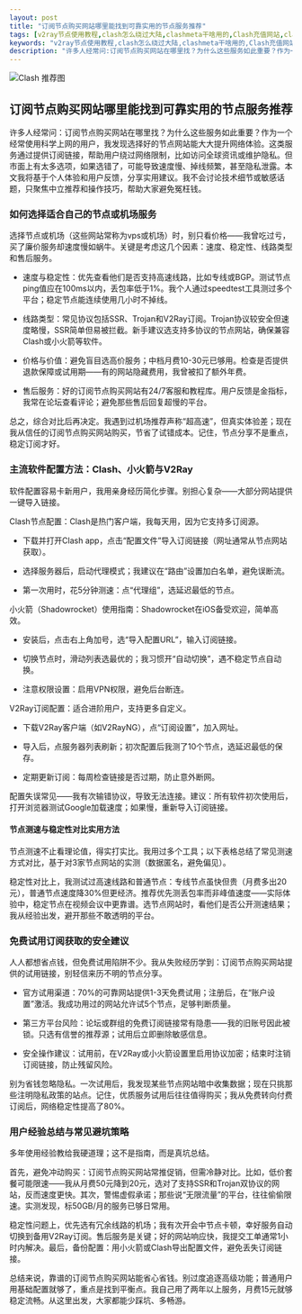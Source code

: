 ```yaml
---
layout: post
title: "订阅节点购买网站哪里能找到可靠实用的节点服务推荐"
tags: [v2ray节点使用教程,clash怎么绕过大陆,clashmeta干啥用的,Clash充值网站,clash配置免费节点安卓]
keywords: "v2ray节点使用教程,clash怎么绕过大陆,clashmeta干啥用的,Clash充值网站,clash配置免费节点安卓"
description: "许多人经常问:订阅节点购买网站在哪里找？为什么这些服务如此重要？作为一个经常使用科学上网的用户,我发现选择好的节点网站能大大提升网络体验。这类服务通过提供订阅链接,帮助用户绕过网络限制,比如访问全球资讯或维护隐私。但市面上有太多选项,如果选错了,可能导致速度慢、掉线频繁,甚至隐私泄露。本文我将基于个人体验和用户反馈,分享实用建议。我不会讨论技术细节或敏感话题,只聚焦中立推荐和操作技巧,帮助大家避免冤枉钱。"
---
```


![Clash 推荐图](https://clashjd.github.io/assets/img/tiktok机场推荐.png)

## 订阅节点购买网站哪里能找到可靠实用的节点服务推荐

许多人经常问：订阅节点购买网站在哪里找？为什么这些服务如此重要？作为一个经常使用科学上网的用户，我发现选择好的节点网站能大大提升网络体验。这类服务通过提供订阅链接，帮助用户绕过网络限制，比如访问全球资讯或维护隐私。但市面上有太多选项，如果选错了，可能导致速度慢、掉线频繁，甚至隐私泄露。本文我将基于个人体验和用户反馈，分享实用建议。我不会讨论技术细节或敏感话题，只聚焦中立推荐和操作技巧，帮助大家避免冤枉钱。

### 如何选择适合自己的节点或机场服务

选择节点或机场（这些网站常称为vps或机场）时，别只看价格——我曾吃过亏，买了廉价服务却速度慢如蜗牛。关键是考虑这几个因素：速度、稳定性、线路类型和售后服务。

- 速度与稳定性：优先查看他们是否支持高速线路，比如专线或BGP。测试节点ping值应在100ms以内，丢包率低于1%。我个人通过speedtest工具测过多个平台；稳定节点能连续使用几小时不掉线。

- 线路类型：常见协议包括SSR、Trojan和V2Ray订阅。Trojan协议较安全但速度略慢，SSR简单但易被拦截。新手建议选支持多协议的节点网站，确保兼容Clash或小火箭等软件。

- 价格与价值：避免盲目选高价服务；中档月费10-30元已够用。检查是否提供退款保障或试用期——有的网站隐藏费用，我曾被扣了额外年费。

- 售后服务：好的订阅节点购买网站有24/7客服和教程库。用户反馈是金指标，我常在论坛查看评论；避免那些售后回复超慢的平台。

总之，综合对比后再决定。我遇到过机场推荐声称“超高速”，但真实体验差；现在我从信任的订阅节点购买网站购买，节省了试错成本。记住，节点分享不是重点，稳定订阅才好。

### 主流软件配置方法：Clash、小火箭与V2Ray

软件配置容易卡新用户，我用亲身经历简化步骤。别担心复杂——大部分网站提供一键导入链接。

Clash节点配置：Clash是热门客户端，我每天用，因为它支持多订阅源。

- 下载并打开Clash app，点击“配置文件”导入订阅链接（网址通常从节点网站获取）。

- 选择服务器后，启动代理模式；我建议在“路由”设置加白名单，避免误断流。

- 第一次用时，花5分钟测速：点“代理组”，选延迟最低的节点。

小火箭（Shadowrocket）使用指南：Shadowrocket在iOS备受欢迎，简单高效。

- 安装后，点击右上角加号，选“导入配置URL”，输入订阅链接。

- 切换节点时，滑动列表选最优的；我习惯开“自动切换”，遇不稳定节点自动换。

- 注意权限设置：启用VPN权限，避免后台断连。

V2Ray订阅配置：适合进阶用户，支持更多自定义。

- 下载V2Ray客户端（如V2RayNG），点“订阅设置”，加入网址。

- 导入后，点服务器列表刷新；初次配置后我测了10个节点，选延迟最低的保存。

- 定期更新订阅：每周检查链接是否过期，防止意外断网。

配置失误常见——我有次输错协议，导致无法连接。建议：所有软件初次使用后，打开浏览器测试Google加载速度；如果慢，重新导入订阅链接。

#### 节点测速与稳定性对比实用方法

节点测速不止看理论值，得实打实比。我用过多个工具；以下表格总结了常见测速方式对比，基于对3家节点网站的实测（数据匿名，避免偏见）。

稳定性对比上，我测试过高速线路和普通节点：专线节点虽快但贵（月费多出20元），普通节点速度降30%但更经济。推荐优先测丢包率而非峰值速度——实际体验中，稳定节点在视频会议中更靠谱。选节点网站时，看他们是否公开测速结果；我从经验出发，避开那些不敢透明的平台。

### 免费试用订阅获取的安全建议

人人都想省点钱，但免费试用陷阱不少。我从失败经历学到：订阅节点购买网站提供的试用链接，别轻信来历不明的节点分享。

- 官方试用渠道：70%的可靠网站提供1-3天免费试用；注册后，在“账户设置”激活。我成功用过的网站允许试5个节点，足够判断质量。

- 第三方平台风险：论坛或群组的免费订阅链接常有隐患——我的旧账号因此被锁。只选有信誉的推荐源；试用后立即删除敏感信息。

- 安全操作建议：试用前，在V2Ray或小火箭设置里启用协议加密；结束时注销订阅链接，防止残留风险。

别为省钱忽略隐私。一次试用后，我发现某些节点网站暗中收集数据；现在只挑那些注明隐私政策的站点。记住，优质服务试用后往往值得购买；我从免费转向付费订阅后，网络稳定性提高了80%。

### 用户经验总结与常见避坑策略

多年使用经验教给我硬道理；这不是指南，而是真坑总结。

首先，避免冲动购买：订阅节点购买网站常推促销，但需冷静对比。比如，低价套餐可能限速——我从月费50元降到20元，选对了支持SSR和Trojan双协议的网站，反而速度更快。其次，警惕虚假承诺；那些说“无限流量”的平台，往往偷偷限速。实测发现，标50GB/月的服务已够日常用。

稳定性问题上，优先选有冗余线路的机场；我有次开会中节点卡顿，幸好服务自动切换到备用V2Ray订阅。售后服务是关键；好的网站响应快，我提交工单通常1小时内解决。最后，备份配置：用小火箭或Clash导出配置文件，避免丢失订阅链接。

总结来说，靠谱的订阅节点购买网站能省心省钱。别过度追逐高级功能；普通用户用基础配置就够了，重点是找到平衡点。我自己用了两年以上服务，月费15元就够稳定流畅。从这里出发，大家都能少踩坑、多畅游。